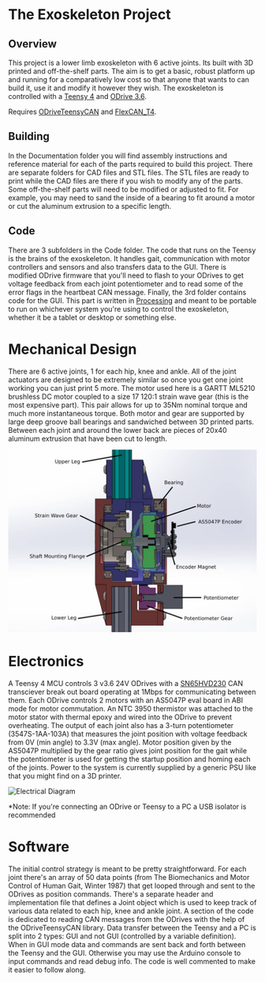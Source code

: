 # The Exoskeleton Project

## Overview

This project is a lower limb exoskeleton with 6 active joints. Its built with 3D printed and off-the-shelf parts. The aim is to get a basic, robust platform up and running for a comparatively low cost so that anyone that wants to can build it, use it and modify it however they wish. The exoskeleton is controlled with a [Teensy 4](https://www.pjrc.com/teensy/) and [ODrive 3.6](https://odriverobotics.com/shop/odrive-v36).

Requires [ODriveTeensyCAN](https://github.com/Malaphor/ODriveTeensyCAN) and [FlexCAN_T4](https://github.com/tonton81/FlexCAN_T4).

## Building

In the Documentation folder you will find assembly instructions and reference material for each of the parts required to build this project. There are separate folders for CAD files and STL files. The STL files are ready to print while the CAD files are there if you wish to modify any of the parts. Some off-the-shelf parts will need to be modified or adjusted to fit. For example, you may need to sand the inside of a bearing to fit around a motor or cut the aluminum extrusion to a specific length.

## Code

There are 3 subfolders in the Code folder. The code that runs on the Teensy is the brains of the exoskeleton. It handles gait, communication with motor controllers and sensors and also transfers data to the GUI. There is modified ODrive firmware that you'll need to flash to your ODrives to get voltage feedback from each joint potentiometer and to read some of the error flags in the heartbeat CAN message. Finally, the 3rd folder contains code for the GUI. This part is written in [Processing](https://processing.org/) and meant to be portable to run on whichever system you're using to control the exoskeleton, whether it be a tablet or desktop or something else.

# Mechanical Design

There are 6 active joints, 1 for each hip, knee and ankle. All of the joint actuators are designed to be extremely similar so once you get one joint working you can just print 5 more. The motor used here is a GARTT ML5210 brushless DC motor coupled to a size 17 120:1 strain wave gear (this is the most expensive part). This pair allows for up to 35Nm nominal torque and much more instantaneous torque. Both motor and gear are supported by large deep groove ball bearings and sandwiched between 3D printed parts. Between each joint and around the lower back are pieces of 20x40 aluminum extrusion that have been cut to length.

![Anatomy of a Joint](/Documentation/anatomyOfJoint.jpg)

# Electronics

A Teensy 4 MCU controls 3 v3.6 24V ODrives with a [SN65HVD230](https://www.ti.com/product/SN65HVD230) CAN transciever break out board operating at 1Mbps for communicating between them. Each ODrive controls 2 motors with an AS5047P eval board in ABI mode for motor commutation. An NTC 3950 thermistor was attached to the motor stator with thermal epoxy and wired into the ODrive to prevent overheating. The output of each joint also has a 3-turn potentiometer (3547S-1AA-103A) that measures the joint position with voltage feedback from 0V (min angle) to 3.3V (max angle). Motor position given by the AS5047P multiplied by the gear ratio gives joint position for the gait while the potentiometer is used for getting the startup position and homing each of the joints. Power to the system is currently supplied by a generic PSU like that you might find on a 3D printer.

![Electrical Diagram](/Documentation/electricalDiagram.jpg)

*Note: If you're connecting an ODrive or Teensy to a PC a USB isolator is recommended

# Software

The initial control strategy is meant to be pretty straightforward. For each joint there's an array of 50 data points (from The Biomechanics and Motor Control of Human Gait, Winter 1987) that get looped through and sent to the ODrives as position commands. There's a separate header and implementation file that defines a Joint object which is used to keep track of various data related to each hip, knee and ankle joint. A section of the code is dedicated to reading CAN messages from the ODrives with the help of the ODriveTeensyCAN library. Data transfer between the Teensy and a PC is split into 2 types: GUI and not GUI (controlled by a variable definition). When in GUI mode data and commands are sent back and forth between the Teensy and the GUI. Otherwise you may use the Arduino console to input commands and read debug info. The code is well commented to make it easier to follow along.